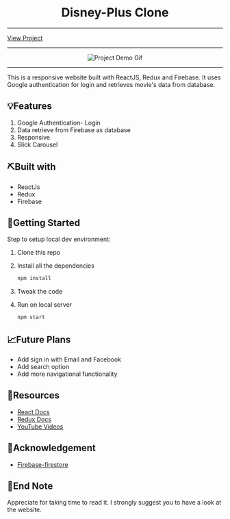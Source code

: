 <h1 align="center">Disney-Plus Clone</h1>

<hr />
 <a href="https://disney-plus-clone-3ce7e.web.app/" target="_blank">View Project</a>
<hr />
<div align="center">

<!-- Add your project demo gif here -->

![Project Demo Gif]()

</div>

<hr />

<p align="left">This is a responsive website built with ReactJS, Redux and Firebase. It uses Google authentication for login and retrieves movie's data from database.</p>

## 💡Features

1. Google Authentication- Login
2. Data retrieve from Firebase as database
3. Responsive
4. Slick Carousel

## ⛏️Built with

- ReactJs
- Redux
- Firebase

## 🏁Getting Started

Step to setup local dev environment:

1. Clone this repo
1. Install all the dependencies

   ```bash
   npm install
   ```

1. Tweak the code
1. Run on local server

   ```bash
   npm start
   ```

## 📈Future Plans

- Add sign in with Email and Facebook
- Add search option
- Add more navigational functionality

## 🧬Resources

- [React Docs](https://reactjs.org/)
- [Redux Docs](https://redux.js.org/)
- [YouTube Videos](https://www.youtube.com/watch?v=R_OERlafbmw&t=503s)

## 🎉Acknowledgement

- [Firebase-firestore](https://firebase.google.com/)

## 👋End Note

Appreciate for taking time to read it. I strongly suggest you to have a look at the website.
